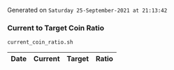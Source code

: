 Generated on `Saturday 25-September-2021 at 21:13:42`

### Current to Target Coin Ratio
`current_coin_ratio.sh`

Date|Current|Target|Ratio
---|---|---|---
